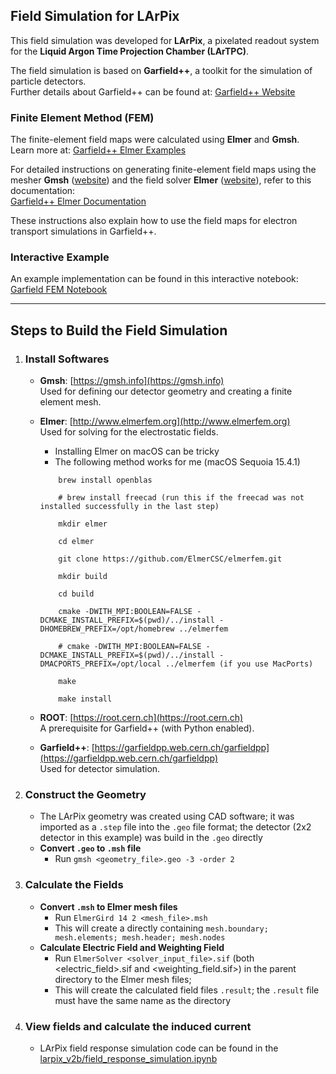 ## Field Simulation for LArPix

This field simulation was developed for **LArPix**, a pixelated readout system for the **Liquid Argon Time Projection Chamber (LArTPC)**.

The field simulation is based on **Garfield++**, a toolkit for the simulation of particle detectors.  
Further details about Garfield++ can be found at: [Garfield++ Website](https://garfieldpp.web.cern.ch/garfieldpp/)

### **Finite Element Method (FEM)**

The finite-element field maps were calculated using **Elmer** and **Gmsh**.  
Learn more at: [Garfield++ Elmer Examples](https://garfieldpp.web.cern.ch/garfieldpp/examples/elmer/)

For detailed instructions on generating finite-element field maps using the mesher **Gmsh** ([website](http://geuz.org/gmsh)) and the field solver **Elmer** ([website](http://www.csc.fi/english/pages/elmer)), refer to this documentation:  
[Garfield++ Elmer Documentation](https://garfieldpp.web.cern.ch/garfieldpp/examples/elmer/garfield_elmer_doc.pdf)

These instructions also explain how to use the field maps for electron transport simulations in Garfield++.

### **Interactive Example**

An example implementation can be found in this interactive notebook:  
[Garfield FEM Notebook](https://colab.research.google.com/github/jerenner/garfieldfem/blob/master/garfield_FEM.ipynb)

---

## Steps to Build the Field Simulation

1. ### **Install Softwares**
     - **Gmsh**: [https://gmsh.info](https://gmsh.info)  
       Used for defining our detector geometry and creating a finite element mesh.
     - **Elmer**: [http://www.elmerfem.org](http://www.elmerfem.org)  
       Used for solving for the electrostatic fields.
         - Installing Elmer on macOS can be tricky
         - The following method works for me (macOS Sequoia 15.4.1)
        ```
            brew install openblas
            
            # brew install freecad (run this if the freecad was not installed successfully in the last step)
            
            mkdir elmer
            
            cd elmer
            
            git clone https://github.com/ElmerCSC/elmerfem.git
            
            mkdir build
            
            cd build
            
            cmake -DWITH_MPI:BOOLEAN=FALSE -DCMAKE_INSTALL_PREFIX=$(pwd)/../install -DHOMEBREW_PREFIX=/opt/homebrew ../elmerfem
            
            # cmake -DWITH_MPI:BOOLEAN=FALSE -DCMAKE_INSTALL_PREFIX=$(pwd)/../install -DMACPORTS_PREFIX=/opt/local ../elmerfem (if you use MacPorts)
            
            make
            
            make install
        ```

   - **ROOT**: [https://root.cern.ch](https://root.cern.ch)  
       A prerequisite for Garfield++ (with Python enabled). 

   - **Garfield++**: [https://garfieldpp.web.cern.ch/garfieldpp](https://garfieldpp.web.cern.ch/garfieldpp)  
       Used for detector simulation.


2. ### **Construct the Geometry**  
   - The LArPix geometry was created using CAD software; it was imported as a `.step` file into the `.geo` file format; the detector (2x2 detector in this example) was build in the `.geo` directly
   - **Convert `.geo` to `.msh` file**
        - Run `gmsh <geometry_file>.geo -3 -order 2`

3. ### **Calculate the Fields**
   - **Convert `.msh` to Elmer mesh files**
        - Run `ElmerGird 14 2 <mesh_file>.msh`
        - This will create a directly containing `mesh.boundary; mesh.elements; mesh.header; mesh.nodes`
   - **Calculate Electric Field and Weighting Field**
        - Run `ElmerSolver <solver_input_file>.sif` (both <electric_field>.sif and <weighting_field.sif>) in the parent directory to the Elmer mesh files;
        - This will create the calculated field files `.result`; the `.result` file must have the same name as the directory

4. ### **View fields and calculate the induced current**
   - LArPix field response simulation code can be found in the [larpix_v2b/field_response_simulation.ipynb](https://github.com/jiangmei-yang/Pixel_Field_Simulation/blob/b1d678b0be8fa3fe02d9d6f7fc9a61ff3d297701/larpix_v2b/field_response_simulation.ipynb)
   
  

